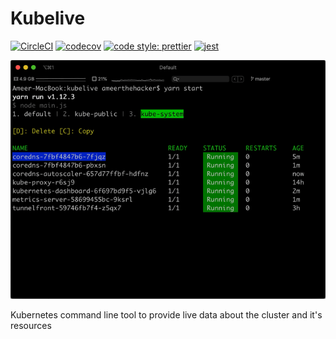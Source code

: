 # Kubelive

[![CircleCI](https://img.shields.io/circleci/build/github/ameerthehacker/kubelive?style=flat-square&token=abc123def456)](https://circleci.com/gh/ameerthehacker/kubelive/tree/master)
[![codecov](https://img.shields.io/codecov/c/github/ameerthehacker/kubelive?style=flat-square)](https://codecov.io/gh/ameerthehacker/kubelive)
[![code style: prettier](https://img.shields.io/badge/code_style-prettier-ff69b4.svg?style=flat-square)](https://github.com/prettier/prettier)
[![jest](https://img.shields.io/badge/tested%20with-jest-blue?style=flat-square)](https://jestjs.io/)

![Demo](./screenshots/kubelive-demo.gif)

Kubernetes command line tool to provide live data about the cluster and it's resources
